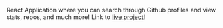 React Application where you can search through Github profiles and view stats, repos, and much more! Link to [live project](https://github-finder-phi-six.vercel.app/)!
